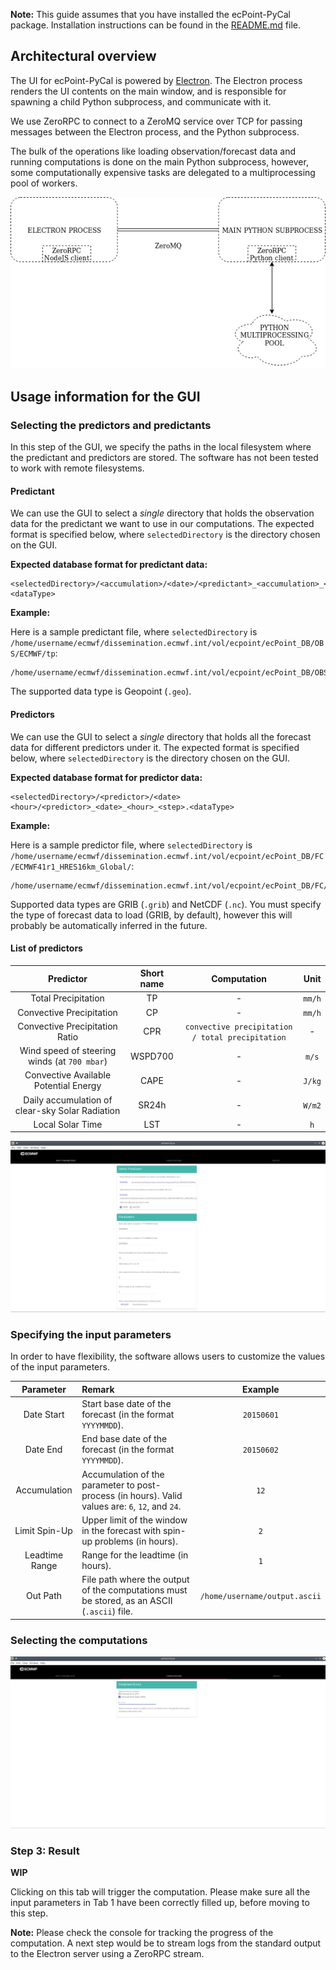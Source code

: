**Note:** This guide assumes that you have installed the ecPoint-PyCal package. Installation instructions can be found in the [README.md](https://github.com/onyb/reobject/blob/master/README.md) file.

## Architectural overview

The UI for ecPoint-PyCal is powered by [Electron](https://electronjs.org). The Electron process renders the UI contents on the main window, and is responsible for spawning a child Python subprocess, and communicate with it.

We use ZeroRPC to connect to a ZeroMQ service over TCP for passing messages between the Electron process, and the Python subprocess.

The bulk of the operations like loading observation/forecast data and running computations is done on the main Python subprocess, however, some computationally expensive tasks are delegated to a multiprocessing pool of workers.

<p align="center"> 
  <img src="./architecture.png" />
</p>

## Usage information for the GUI

### Selecting the predictors and predictants

In this step of the GUI, we specify the paths in the local filesystem where the predictant and predictors are stored. The software has not been tested to work with remote filesystems.


#### Predictant

We can use the GUI to select a *single* directory that holds the observation data for the predictant we want to use in our computations. The expected format is specified below, where `selectedDirectory` is the directory chosen on the GUI.

**Expected database format for predictant data:**

```
<selectedDirectory>/<accumulation>/<date>/<predictant>_<accumulation>_<date>_<hour>.<dataType>

```

**Example:**

Here is a sample predictant file, where `selectedDirectory` is `/home/username/ecmwf/dissemination.ecmwf.int/vol/ecpoint/ecPoint_DB/OBS/ECMWF/tp`:

```
/home/username/ecmwf/dissemination.ecmwf.int/vol/ecpoint/ecPoint_DB/OBS/ECMWF/tp/Acc06h/20150601/tp_06_20150601_23.geo
```

The supported data type is Geopoint (`.geo`).

#### Predictors

We can use the GUI to select a *single* directory that holds all the forecast data for different predictors under it. The expected format is specified below, where `selectedDirectory` is the directory chosen on the GUI.

**Expected database format for predictor data:**

```
<selectedDirectory>/<predictor>/<date><hour>/<predictor>_<date>_<hour>_<step>.<dataType>
```

**Example:**

Here is a sample predictor file, where `selectedDirectory` is `/home/username/ecmwf/dissemination.ecmwf.int/vol/ecpoint/ecPoint_DB/FC/ECMWF41r1_HRES16km_Global/`:

```
/home/username/ecmwf/dissemination.ecmwf.int/vol/ecpoint/ecPoint_DB/FC/ECMWF41r1_HRES16km_Global/cape/2015060100/cape_20150601_00_10.grib
```

Supported data types are GRIB (`.grib`) and NetCDF (`.nc`). You must specify the type of forecast data to load (GRIB, by default), however this will probably be automatically inferred in the future.

#### List of predictors


| Predictor | Short name | Computation | Unit |
| :-------: | :--------: | :---------: | :--: |
| Total Precipitation | TP | - | `mm/h` |
| Convective Precipitation | CP | - | `mm/h` |
| Convective Precipitation Ratio | CPR | `convective precipitation / total precipitation` | - |
| Wind speed of steering winds (at `700 mbar`) | WSPD700 | - | `m/s` |
| Convective Available Potential Energy | CAPE | - | `J/kg` |
| Daily accumulation of clear-sky Solar Radiation | SR24h | - | `W/m2` |
| Local Solar Time | LST | - | `h` |


<p align="center">
  <img src="./page1.png" />
</p>


### Specifying the input parameters

In order to have flexibility, the software allows users to customize the values of the input parameters.

| Parameter | Remark | Example |
| :-------: | :----- | :-----: |
| Date Start | Start base date of the forecast (in the format `YYYYMMDD`). | `20150601` |
| Date End | End base date of the forecast (in the format `YYYYMMDD`). | `20150602` |
| Accumulation | Accumulation of the parameter to post-process (in hours). Valid values are: `6`, `12`, and `24`. | `12` |
| Limit Spin-Up | Upper limit of the window in the forecast with spin-up problems (in hours). | `2` |
| Leadtime Range | Range for the leadtime (in hours). | `1` |
| Out Path | File path where the output of the computations must be stored, as an ASCII (`.ascii`) file. | `/home/username/output.ascii` |

### Selecting the computations

<p align="center">
  <img src="./page2.png" />
</p>


### Step 3: Result

**WIP**

Clicking on this tab will trigger the computation. Please make sure all the input parameters in Tab 1 have been correctly filled up, before moving to this step.

**Note:** Please check the console for tracking the progress of the computation. A next step would be to stream logs from the standard output to the Electron server using a ZeroRPC stream.
